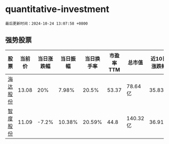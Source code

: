# quantitative-investment

`最后更新时间：2024-10-24 13:07:58 +0800`

## 强势股票

|股票|当前价|当日涨跌幅|当日振幅|当日换手率|市盈率TTM|总市值|近10日涨跌幅|
|----|----|----|----|----|----|----|----|
|[海达股份](https://xueqiu.com/S/SZ300320)|13.08|20%|7.98%|20.5%|53.37|78.64亿|35.83%|
|[智度股份](https://xueqiu.com/S/SZ000676)|11.09|-7.2%|10.38%|20.59%|44.8|140.32亿|36.91%|
